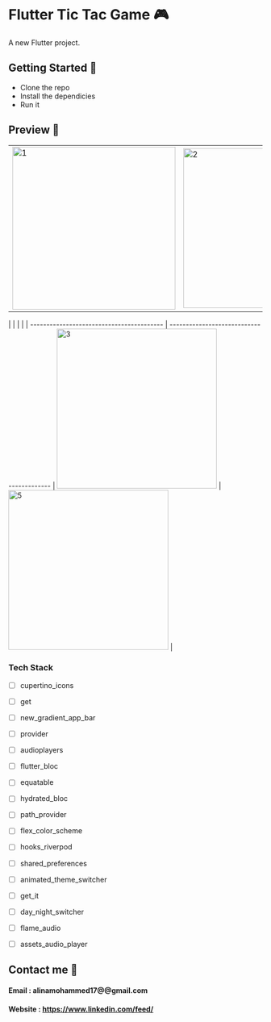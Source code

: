 # Flutter Tic Tac Game 🎮 

A new Flutter project.


## Getting Started 🚀

- Clone the repo
- Install the dependicies
- Run it

## Preview 📸

|                                           |                                           |                                           |
| ----------------------------------------- | ----------------------------------------- | ----------------------------------------- |
| <img width="323" alt="1" src="https://user-images.githubusercontent.com/106480594/188867629-b4134f2d-0243-4081-8a83-6da8515b76f1.png" width="400"> | <img width="317" alt="2" src="https://user-images.githubusercontent.com/106480594/188868107-c01dd3bd-0775-44b8-9340-44f8ecb04742.png" width="400"> | <img width="317" alt="4" src="https://user-images.githubusercontent.com/106480594/188868287-207efa5a-32a4-4ff4-bb72-8e7c6f340435.png" width="400"> |




|                                           |                                           |                                           |
| ----------------------------------------- | ----------------------------------------- | 
<img width="317" alt="3" src="https://user-images.githubusercontent.com/106480594/188868370-db59eb7d-4d94-4a62-af67-19f76f132a99.png" width="400"> | <img width="317" alt="5" src="https://user-images.githubusercontent.com/106480594/188868455-d1ee42a3-0d88-4336-a1cd-7c07bcfb5489.png" width="400"> |   



### Tech Stack
- [ ] cupertino_icons
- [ ] get
- [ ] new_gradient_app_bar
- [ ] provider
- [ ] audioplayers
- [ ] flutter_bloc
- [ ] equatable
- [ ] hydrated_bloc
- [ ] path_provider
- [ ] flex_color_scheme
- [ ] hooks_riverpod
- [ ] shared_preferences
- [ ] animated_theme_switcher
- [ ] get_it
- [ ] day_night_switcher
- [ ] flame_audio
- [ ] assets_audio_player





## Contact me 📧
#### Email :   alinamohammed17@@gmail.com
#### Website : https://www.linkedin.com/feed/
